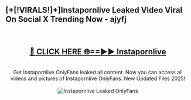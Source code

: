 <h2>[+[!VIRALS!]+]Instapornlive Leaked Video Viral On Social X Trending Now - ajyfj</h2>
<br>
<div align="center">
<h2><a href="https://libra.edu.pl?Instapornlive" rel="nofollow">🔴 CLICK HERE 🌐==►► Instapornlive</a></h2>
<br>
Get Instapornlive OnlyFans leaked all content. Now you can access all videos and pictures of Instapornlive OnlyFans. New Updated Files 2025!
<br>
<br>
<a href="https://libra.edu.pl?Instapornlive" rel="nofollow" data-target="animated-image.originalLink"><img src="https://i.ibb.co.com/WyWwxjT/player-gif2.gif" alt="Instapornlive Leaked OnlyFans" style="max-width: 100%; display: inline-block;" data-target="animated-image.originalImage"></a>
</div>
<br>